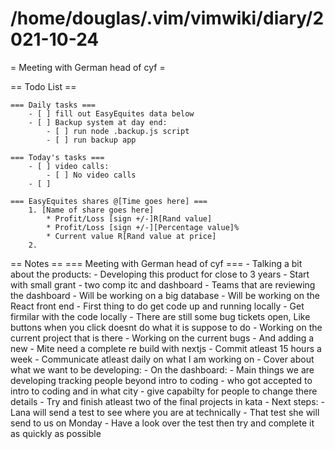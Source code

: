 # /home/douglas/.vim/vimwiki/diary/2021-10-24

= Meeting with German head of cyf =

== Todo List ==

	=== Daily tasks ===
        - [ ] fill out EasyEquites data below
        - [ ] Backup system at day end:
            - [ ] run node .backup.js script
            - [ ] run backup app

    === Today's tasks ===
        - [ ] video calls:
            - [ ] No video calls
        - [ ]

	=== EasyEquites shares @[Time goes here] ===
		1. [Name of share goes here]
			* Profit/Loss [sign +/-]R[Rand value]
			* Profit/Loss [sign +/-][Percentage value]%
			* Current value R[Rand value at price]
		2.

== Notes ==
	=== Meeting with German head of cyf ===
		- Talking a bit about the products:
			- Developing this product for close to 3 years
			- Start with small grant
			- two comp itc and dashboard
		- Teams that are reviewing the dashboard
		- Will be working on a big database
		- Will be working on the React front end
		- First thing to do get code up and running locally
		- Get firmilar with the code locally
		- There are still some bug tickets open, Like buttons when you click doesnt do what it is suppose to do
		- Working on the current project that is there
		- Working on the current bugs
		- And adding a new 
		- Mite need a complete re build with nextjs
		- Commit atleast 15 hours a week
		- Communicate atleast daily on what I am working on
		- Cover about what we want to be developing:
			- On the dashboard:
				- Main things we are developing tracking people beyond intro to coding
				- who got accepted to intro to coding and in what city
				- give capabilty for people to change there details
		- Try and finish atleast two of the final projects in kata
		- Next steps:
			- Lana will send a test to see where you are at technically
			- That test she will send to us on Monday
			- Have a look over the test then try and complete it as quickly as possible

